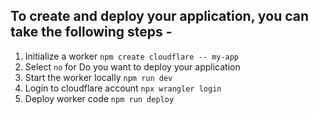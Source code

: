 ## To create and deploy your application, you can take the following steps - 
1. Initialize a worker
```npm create cloudflare -- my-app```
2. Select ```no``` for Do you want to deploy your application
3. Start the worker locally
```npm run dev```
4. Login to cloudflare account
```npx wrangler login```
5. Deploy worker code
```npm run deploy```